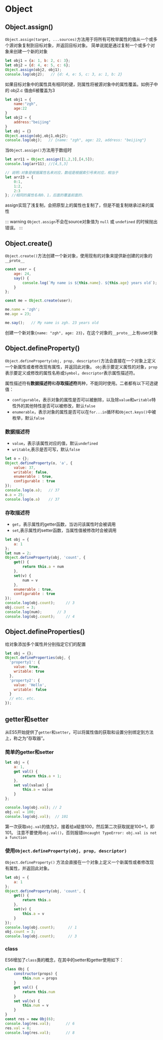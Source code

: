 # Object

## Object.assign()

`Object.assign(target, ...sources)`方法用于将所有可枚举属性的值从一个或多个源对象复制到目标对象，并返回目标对象。
简单说就是通过复制一个或多个对象来创建一个新的对象

```js
let obj1 = {a: 1, b: 2, c: 3};
let obj2 = {d: 4, e: 5, c: 6};
Object.assign(obj2, obj1);
console.log(obj2);   // {d: 4, e: 5, c: 3, a: 1, b: 2}
```

如果目标对象中的属性具有相同的键，则属性将被源对象中的属性覆盖。如例子中的 obj2.c 值由6被覆盖为3

```js
let obj1 = {
    name:"zgh",
    age:22
}
let obj2 = {
    address:"beijing"
}
let obj = {}
Object.assign(obj,obj1,obj2);
console.log(obj);   // {name: "zgh", age: 22, address: "beijing"}
```

当`Object.assign()`方法用于数组时

```js
let arr11 = Object.assign([1,2,3],[4,5]);
console.log(arr11); //[4,5,3]

// 说明:对象是根据属性名来对应，数组是根据索引号来对应，相当于
let arr23 = {
    0:1,
    1:2,
    2:3
}; //相同的属性名有0、1，后面的覆盖前面的.
```

assign实现了浅复制，会把原型上的属性也复制了，但是不能复制继承过来的属性

::: warning
`Object.assign`不会在source对象值为 `null` 或 `undefined` 的时候抛出错误。
:::

## Object.create()

`Object.create()`方法创建一个新对象，使用现有的对象来提供新创建的对象的`__proto__`

```js
const user = {
    age: 24,
    say() {
        console.log(`My name is ${this.name}. ${this.age} years old`);
    }
};

const me = Object.create(user);

me.name = 'zgh';
me.age = 23;

me.say();   // My name is zgh. 23 years old
```

创建一个新对象`{name: "zgh", age: 23}`，在这个对象的`__proto__`上有user对象

## Object.defineProperty()

`Object.defineProperty(obj, prop, descriptor)`方法会直接在一个对象上定义一个新属性或者修改现有属性，并返回此对象。
`obj`表示要定义属性的对象，`prop`表示要定义或修改的属性名称或`Symbol`，`descriptor`表示属性描述符。

属性描述符有**数据描述符**和**存取描述符**两种，不能同时使用。二者都有以下可选键值：

* `configurable`，表示对象的属性是否可以被删除，以及除`value`和`writable`特性外的其他特性是否可以被修改，默认`false`
* `enumerable`，表示对象的属性是否可以在`for...in`循环和`Object.keys()`中被枚举，默认`false`

### 数据描述符

* `value`，表示该属性对应的值，默认`undefined`
* `writable`,表示是否可写，默认`false`

```js
let o = {};
Object.defineProperty(o, 'a', {
    value: 37,
    writable: false,
    enumerable : true,
    configurable : true
});
console.log(o.a);   // 37
o.a = 25;
console.log(o.a)    // 37
```

### 存取描述符

* `get`，表示属性的getter函数，当访问该属性时会被调用
* `set`,表示属性的setter函数，当属性值被修改时会被调用

```js
let obj = {
    a: 1
};
let num = 2;
Object.defineProperty(obj, 'count', {
    get() {
        return this.a + num
    },
    set(v) {
        num = v
    },
    enumerable : true,
    configurable : true
});
console.log(obj.count);     // 3
obj.count = 3;
console.log(num);       // 3
console.log(obj.count);     // 4
```

## Object.defineProperties()

给对象添加多个属性并分别指定它们的配置

```js
let obj = {};
Object.defineProperties(obj, {
  'property1': {
    value: true,
    writable: true
  },
  'property2': {
    value: 'Hello',
    writable: false
  }
  // etc. etc.
});
```

## getter和setter

从ES5开始提供了`getter`和`setter`，可以将属性值的获取和设置分别绑定到方法上，称之为“存取器”。

### 简单的getter和setter

```js
let obj = {
    a: 1,
    get val() {
        return this.a + 1;
    },
    set val(value) {
        this.a = value
    }
};

console.log(obj.val); // 2
obj.val = 100;
console.log(obj.val);  // 101
```

第一次获取`obj.val`的值为2，接着给a赋值100，然后第二次获取就是100+1，即101。
注意不要使用`obj.val()`，否则报错`Uncaught TypeError: obj.val is not a function`

### 使用`Object.defineProperty(obj, prop, descriptor)`

`Object.defineProperty()` 方法会直接在一个对象上定义一个新属性或者修改现有属性，并返回此对象。

```js
let obj = {
    a: 1
};
Object.defineProperty(obj, 'count', {
    get() {
        return this.a
    },
    set(v) {
        this.a = v
    }
});
console.log(obj.count);      // 1
obj.count = 3;
console.log(obj.count);      // 3
```

### class

ES6增加了`class`类的概念，在其中的setter和getter使用如下：

```js
class Obj {
    constructor(props) {
        this.num = props
    }
    get val() {
        return this.num
    }
    set val(v) {
        this.num = v
    }
}
const res = new Obj(6);
console.log(res.val);       // 6
res.val = 8;
console.log(res.val);       // 8
```
